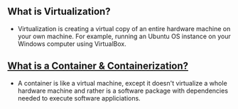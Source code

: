 ##  What is Virtualization?  

- Virtualization is creating a virtual copy of an entire hardware machine on your own machine. For example, running an Ubuntu OS instance on your Windows computer using VirtualBox.

## <ins> What is a Container & Containerization? <ins> 
- A container is like a virtual machine, except it doesn't virtualize a whole hardware machine and rather is a software package with dependencies needed to execute software appliciations.